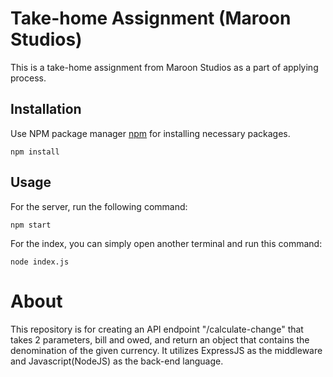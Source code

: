 # Take-home Assignment (Maroon Studios)
This is a take-home assignment from Maroon Studios as a part of applying process.
## Installation
Use NPM package manager [npm](https://docs.npmjs.com) for installing necessary packages.

```console
npm install
```
## Usage
For the server, run the following command:
```console
npm start
```

For the index, you can simply open another terminal and run this command:
```console
node index.js
```

# About
This repository is for creating an API endpoint "/calculate-change" that takes 2 parameters, bill and owed, and return an object that contains the denomination of the given currency. It utilizes ExpressJS as the middleware and Javascript(NodeJS) as the back-end language.
